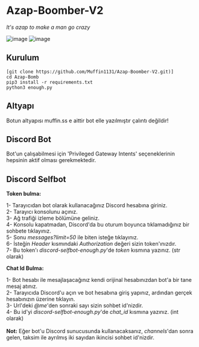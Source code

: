 # Azap-Boomber-V2
_It's azap to make a man go crazy_

![image](https://github.com/user-attachments/assets/79310cfa-9d61-4c4e-8db4-d6739af2beed)
![image](https://github.com/user-attachments/assets/f3fc97c5-8505-49b1-aebc-5e82e964734d)



<h2>Kurulum</h2>

```console
[git clone https://github.com/Muffin1131/Azap-Boomber-V2.git)]
cd Azap-Bomb
pip3 install -r requirements.txt
python3 enough.py
```
<h2>Altyapı</h2>

Botun altyapısı muffin.ss e aittir bot elle yazılmıştır çalıntı değildir!

<h2>Discord Bot</h2>

Bot'un çalışabilmesi için 'Privileged Gateway Intents' seçeneklerinin hepsinin aktif olması gerekmektedir.

<h2>Discord Selfbot</h2>

**Token bulma:**

1- Tarayıcıdan bot olarak kullanacağınız Discord hesabına giriniz.<br>
2- Tarayıcı konsolunu açınız.<br>
3- Ağ trafiği izleme bölümüne geliniz.<br>
4- Konsolu kapatmadan, Discord'da bu oturum boyunca tıklamadığınız bir sohbete tıklayınız.<br>
5- Sonu *messages?limit=50* ile biten isteğe tıklayınız.<br>
6- İsteğin *Header* kısmındaki *Authorization* değeri sizin token'ınızdır.<br>
7- Bu token'ı *discord-selfbot-enough.py*'de *token* kısmına yazınız. (str olarak)<br>

**Chat Id Bulma:**

1- Bot hesabı ile mesajlaşacağınız kendi orijinal hesabınızdan bot'a bir tane mesaj atınız.<br>
2- Tarayıcıda Discord'u açın ve bot hesabına giriş yapınız, ardından gerçek hesabınızın üzerine tıklayın.<br>
3- Url'deki *@me*'den sonraki sayı sizin sohbet id'nizdir.<br>
4- Bu id'yi *discord-selfbot-enough.py*'de *chat_id* kısmına yazınız. (int olarak)<br><br>
**Not:** Eğer bot'u Discord sunucusunda kullanacaksanız, *channels*'dan sonra gelen, taksim ile ayrılmış iki sayıdan ikincisi sohbet id'nizdir.
